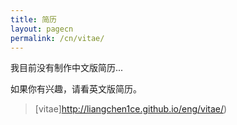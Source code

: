 ```yaml
---
title: 简历
layout: pagecn
permalink: /cn/vitae/
---
```



我目前没有制作中文版简历...


如果你有兴趣，请看英文版简历。

> [vitae]http://liangchen1ce.github.io/eng/vitae/)
